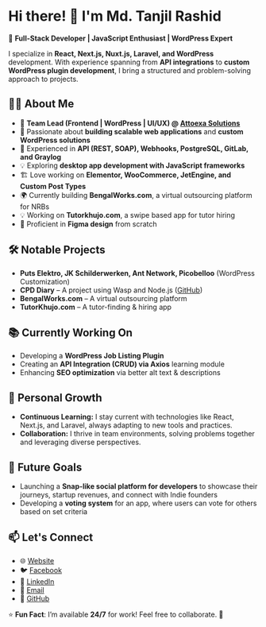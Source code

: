 # Hi there! 👋 I'm Md. Tanjil Rashid

🚀 **Full-Stack Developer | JavaScript Enthusiast | WordPress Expert**

I specialize in **React, Next.js, Nuxt.js, Laravel, and WordPress** development. With experience spanning from **API integrations** to **custom WordPress plugin development**, I bring a structured and problem-solving approach to projects.

## 👨‍💻 About Me
- 💼 **Team Lead (Frontend | WordPress | UI/UX) @ [Attoexa Solutions](https://attoexasolutions.com/)**
- 🎯 Passionate about **building scalable web applications** and **custom WordPress solutions**
- 🔧 Experienced in **API (REST, SOAP), Webhooks, PostgreSQL, GitLab, and Graylog**
- 💡 Exploring **desktop app development with JavaScript frameworks**
- 🏗️ Love working on **Elementor, WooCommerce, JetEngine, and Custom Post Types**
- 🌍 Currently building **BengalWorks.com**, a virtual outsourcing platform for NRBs
- 💡 Working on **Tutorkhujo.com**, a swipe based app for tutor hiring
- 🎨 Proficient in **Figma design** from scratch

## 🛠️ Notable Projects
- **Puts Elektro, JK Schilderwerken, Ant Network, Picobelloo** (WordPress Customization)
- **CPD Diary** – A project using Wasp and Node.js ([GitHub](https://github.com/TanjilRashid/cpddiary.git))
- **BengalWorks.com** – A virtual outsourcing platform
- **TutorKhujo.com** – A tutor-finding & hiring app

## 📚 Currently Working On
- Developing a **WordPress Job Listing Plugin**
- Creating an **API Integration (CRUD) via Axios** learning module
- Enhancing **SEO optimization** via better alt text & descriptions

## 🌱 Personal Growth
- **Continuous Learning:** I stay current with technologies like React, Next.js, and Laravel, always adapting to new tools and practices.
- **Collaboration:** I thrive in team environments, solving problems together and leveraging diverse perspectives.

## 🚀 Future Goals
- Launching a **Snap-like social platform for developers** to showcase their journeys, startup revenues, and connect with Indie founders
- Developing a **voting system** for an app, where users can vote for others based on set criteria

## 📫 Let's Connect
- 🌐 [Website](https://attoexasolutions.com/)
- 🐦 [Facebook](https://www.facebook.com/aestanjil)
- 💼 [LinkedIn](https://www.linkedin.com/in/tanjilrashid/)
- 📧 [Email](mailto:tanjilrashid.gm@gmail.com)
- 🔗 [GitHub](https://github.com/tanjil-rashid)

⭐ **Fun Fact**: I’m available **24/7** for work! Feel free to collaborate. 🤝
